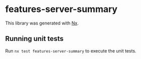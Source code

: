 # features-server-summary

This library was generated with [Nx](https://nx.dev).

## Running unit tests

Run `nx test features-server-summary` to execute the unit tests.
